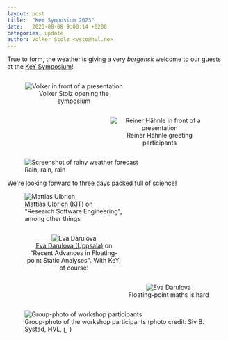 ```yaml
---
layout: post
title:  "KeY Symposium 2023"
date:   2023-08-08 9:00:14 +0200
categories: update
author: Volker Stolz <vsto@hvl.no>
---
```

True to form, the weather is giving a very *bergensk* welcome to our guests at the [KeY Symposium](https://www.key-project.org/key-symposium/key-symposium-2023/)!

<div style="display:table-cell; vertical-align:middle; text-align:center;">
<figure style="float: left;  max-width:45%; height:auto;">
  <img src="https://foldr.org/selabhvl/2023/KeY-opening-VS.jpg" alt="Volker in front of a presentation">
  <figcaption>Volker Stolz opening the symposium</figcaption>
</figure>
<figure style="float: right; max-width:45%; height:auto;">
   <img src="https://foldr.org/selabhvl/2023/KeY-opening-Reiner.jpg" alt="Reiner Hähnle in front of a presentation">
   <figcaption>Reiner Hähnle greeting participants</figcaption>
</figure>
</div>

<figure>
	<img src="https://foldr.org/selabhvl/2023/KeY-opening-weather.png" alt="Screenshot of rainy weather forecast">
	<figcaption>Rain, rain, rain</figcaption>
</figure>
We're looking forward to three days packed full of science!

<figure style="max-width:45%; height: auto;">
	<img src="https://foldr.org/selabhvl/2023/KeY-RSE-Ulbrich.jpg" alt="Mattias Ulbrich"/>
	<figcaption><a href="https://formal.kastel.kit.edu/ulbrich/">Mattias Ulbrich (KIT)</a> on "Research Software Engineering", among other things</figcaption>
</figure>

<div style="display:table-cell; vertical-align:middle; text-align:center;">
     <figure style="float: left; max-width:45%; height:auto;">
	     <img src="https://foldr.org/selabhvl/2023/KeY-Darulova1.JPG" alt="Eva Darulova"/>
	     <figcaption><a href="https://www.it.uu.se/katalog/evada737">Eva Darulova (Uppsala)</a> on <q>Recent Advances in Floating-point Static Analyses</q>. With KeY, of course!</figcaption>
     </figure>
     <figure style="float: right; max-width:45%; height:auto;">
	     <img src="https://foldr.org/selabhvl/2023/KeY-Darulova2.JPG" alt="Eva Darulova"/>
	     <figcaption>Floating-point maths is hard</figcaption>
     </figure>
</div>

<figure>
<img src="https://foldr.org/selabhvl/2023/KeY-Gruppebilde.jpg" alt="Group-photo of workshop participants" />
<figcaption>Group-photo of the workshop participants (photo credit: Siv B. Systad, HVL, <a href="https://creativecommons.org/licenses/by-nc-nd/4.0/"><img src="https://mirrors.creativecommons.org/presskit/buttons/88x31/png/by-nc-nd.png" alt="Logo of the CC BY-NC-ND license" title="License: CC BY-NC-ND" style="height:1em; vertical-align:middle;" /></a>)</figcaption>
</figure>